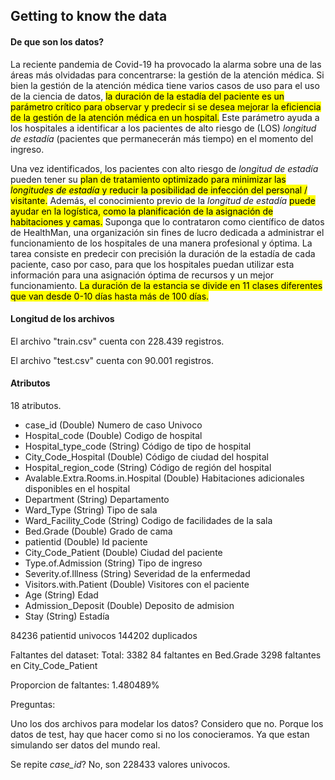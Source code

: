## Getting to know the data

#### De que son los datos?

La reciente pandemia de Covid-19 ha provocado la alarma sobre una de las áreas más olvidadas para concentrarse: la gestión de la atención médica. Si bien la gestión de la atención médica tiene varios casos de uso para el uso de la ciencia de datos, <mark>la duración de la estadía del paciente es un parámetro crítico para observar y predecir si se desea mejorar la eficiencia de la gestión de la atención médica en un hospital.</mark>
Este parámetro ayuda a los hospitales a identificar a los pacientes de alto riesgo de (LOS) *longitud de estadía* (pacientes que permanecerán más tiempo) en el momento del ingreso. 

Una vez identificados, los pacientes con alto riesgo de *longitud de estadía* pueden tener su <mark>plan de tratamiento optimizado para minimizar las *longitudes de estadía* y reducir la posibilidad de infección del personal / visitante.</mark> Además, el conocimiento previo de la *longitud de estadía* <mark>puede ayudar en la logística, como la planificación de la asignación de habitaciones y camas.</mark>
Suponga que lo contrataron como científico de datos de HealthMan, una organización sin fines de lucro dedicada a administrar el funcionamiento de los hospitales de una manera profesional y óptima.
La tarea consiste en predecir con precisión la duración de la estadía de cada paciente, caso por caso, para que los hospitales puedan utilizar esta información para una asignación óptima de recursos y un mejor funcionamiento. <mark>La duración de la estancia se divide en 11 clases diferentes que van desde 0-10 días hasta más de 100 días.</mark>

#### Longitud de los archivos

El archivo "train.csv" cuenta con 228.439 registros.

El archivo "test.csv" cuenta con 90.001 registros.


#### Atributos

18 atributos.
* case_id (Double) Numero de caso Univoco
* Hospital_code (Double) Codigo de hospital
* Hospital_type_code (String) Código de tipo de hospital
* City_Code_Hospital (Double) Código de ciudad del hospital
* Hospital_region_code (String) Código de región del hospital 
* Avalable.Extra.Rooms.in.Hospital (Double) Habitaciones adicionales disponibles en el hospital 
* Department (String) Departamento
* Ward_Type (String) Tipo de sala
* Ward_Facility_Code (String) Codigo de facilidades de la sala
* Bed.Grade (Double) Grado de cama
* patientid (Double) Id paciente
* City_Code_Patient (Double) Ciudad del paciente
* Type.of.Admission (String) Tipo de ingreso
* Severity.of.Illness (String) Severidad de la enfermedad
* Visitors.with.Patient (Double) Visitores con el paciente
* Age (String) Edad
* Admission_Deposit (Double) Deposito de admision
* Stay (String) Estadía

84236 patientid univocos
144202 duplicados

Faltantes del dataset:
Total: 3382
84 faltantes en Bed.Grade
3298 faltantes en City_Code_Patient

Proporcion de faltantes: 1.480489%

Preguntas:

Uno los dos archivos para modelar los datos?
Considero que no. Porque los datos de test, hay que hacer como si no los conocieramos. Ya que estan simulando ser datos del mundo real.

Se repite *case_id*? 
No, son 228433 valores univocos.
